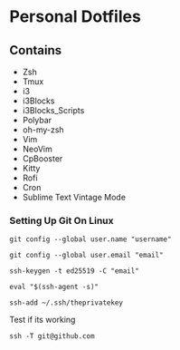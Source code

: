 # Personal Dotfiles

## Contains

- Zsh
- Tmux
- i3
- i3Blocks
- i3Blocks_Scripts
- Polybar
- oh-my-zsh
- Vim
- NeoVim
- CpBooster
- Kitty
- Rofi
- Cron
- Sublime Text Vintage Mode

### Setting Up Git On Linux

```
git config --global user.name "username"

```

```
git config --global user.email "email"

```

```
ssh-keygen -t ed25519 -C "email"

```

```
eval "$(ssh-agent -s)"

```

```
ssh-add ~/.ssh/theprivatekey

```

Test if its working
```
ssh -T git@github.com

```



